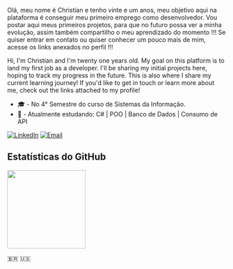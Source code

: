 Olá, meu nome é Christian e tenho vinte e um anos, meu objetivo aqui na plataforma é conseguir meu primeiro emprego como desenvolvedor. Vou postar aqui meus primeiros projetos, para que no futuro possa ver a minha evolução, assim também compartilho o meu aprendizado do momento !!! Se quiser entrar em contato ou quiser conhecer um pouco mais de mim, acesse os links anexados no perfil !!!

Hi, I'm Christian and I'm twenty one years old. My goal on this platform is to land my first job as a developer. I'll be sharing my initial projects here, hoping to track my progress in the future. This is also where I share my current learning journey! If you'd like to get in touch or learn more about me, check out the links attached to my profile!

- 🎓 - No 4° Semestre do curso de Sistemas da Informação.
- 📖 - Atualmente estudando: C# | POO | Banco de Dados | Consumo de API


[![LinkedIn](https://img.shields.io/badge/LinkedIn-5387a828a?style=flat&logo=linkedin&logoColor=white)](https://www.linkedin.com/in/christian-acacio/)
[![Email](https://img.shields.io/badge/Email-D14836?style=flat&logo=gmail&logoColor=white)](mailto:christian4nasc@gmail.com)

## Estatísticas do GitHub
<div>
  <a href="https://github.com/ChristianAcacio">
    <img height="180em" src="https://github-readme-stats.vercel.app/api/top-langs/?username=ChristianAcacio&layout=compact&langs_count=16&theme=onedark"/>
  </a>
</div>

🇧🇷 🇺🇸

